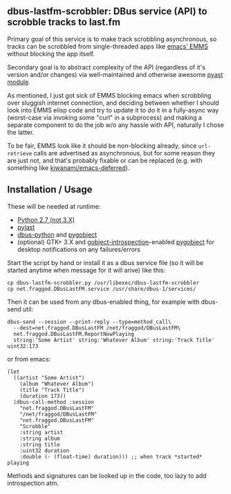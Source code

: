 dbus-lastfm-scrobbler: DBus service (API) to scrobble tracks to last.fm
--------------------

Primary goal of this service is to make track scrobbling asynchronous, so tracks
can be scrobbled from single-threaded apps like [emacs'
EMMS](http://www.gnu.org/s/emms/) without blocking the app itself.

Secondary goal is to abstract complexity of the API (regardless of it's version
and/or changes) via well-maintained and otherwise awesome [pyast
module](http://code.google.com/p/pylast/).

As mentioned, I just got sick of EMMS blocking emacs when scrobbling over
sluggish internet connection, and deciding between whether I should look into
EMMS elisp code and try to update it to do it in a fully-async way (worst-case
via invoking some "curl" in a subprocess) and making a separate component to do
the job w/o any hassle with API, naturally I chose the latter.

To be fair, EMMS look like it should be non-blocking already, since
`url-retrieve` calls are advertised as asynchronous, but for some reason they
are just not, and that's probably fixable or can be replaced (e.g. with
something like [kiwanami/emacs-deferred](https://github.com/kiwanami/emacs-deferred)).


Installation / Usage
--------------------

These will be needed at runtime:

* [Python 2.7 (not 3.X)](http://python.org/)
* [pylast](http://code.google.com/p/pylast/)
* [dbus-python](http://dbus.freedesktop.org/doc/dbus-python/) and
  [pygobject](http://live.gnome.org/PyGObject)
* (optional) GTK+ 3.X and
  [gobject-introspection](https://live.gnome.org/GObjectIntrospection/)-enabled
  [pygobject](http://live.gnome.org/PyGObject) for desktop notifications on any
  failures/errors

Start the script by hand or install it as a dbus service file (so it will be
started anytime when message for it will arive) like this:

    cp dbus-lastfm-scrobbler.py /usr/libexec/dbus-lastfm-scrobbler
    cp net.fraggod.DBusLastFM.service /usr/share/dbus-1/services/

Then it can be used from any dbus-enabled thing, for example with dbus-send util:

    dbus-send --session --print-reply --type=method_call\
      --dest=net.fraggod.DBusLastFM /net/fraggod/DBusLastFM\
      net.fraggod.DBusLastFM.ReportNowPlaying
      string:'Some Artist' string:'Whatever Album' string:'Track Title' uint32:173

or from emacs:

    (let
      ((artist "Some Artist")
        (album "Whatever Album")
        (title "Track Title")
        (duration 173))
      (dbus-call-method :session
        "net.fraggod.DBusLastFM"
        "/net/fraggod/DBusLastFM"
        "net.fraggod.DBusLastFM"
        "Scrobble"
        :string artist
        :string album
        :string title
        :uint32 duration
        :double (- (float-time) duration))) ;; when track *started* playing

Methods and signatures can be looked up in the code, too lazy to add
introspection atm.
